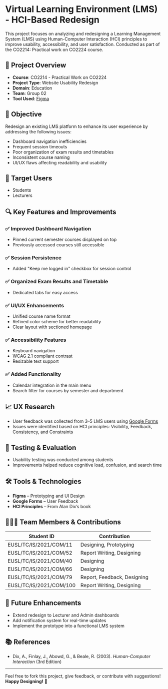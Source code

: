 # Virtual Learning Environment (LMS) - HCI-Based Redesign

This project focuses on analyzing and redesigning a Learning Management System (LMS) using Human-Computer Interaction (HCI) principles to improve usability, accessibility, and user satisfaction. Conducted as part of the CO2214: Practical work on CO2224 course.

## 📘 Project Overview

- **Course**: CO2214 - Practical Work on CO2224
- **Project Type**: Website Usability Redesign
- **Domain**: Education
- **Team**: Group 02
- **Tool Used**: [Figma](https://www.figma.com/)

## 🎯 Objective

Redesign an existing LMS platform to enhance its user experience by addressing the following issues:
- Dashboard navigation inefficiencies
- Frequent session timeouts
- Poor organization of exam results and timetables
- Inconsistent course naming
- UI/UX flaws affecting readability and usability

## 👥 Target Users

- Students  
- Lecturers  

## 🔍 Key Features and Improvements

### ✅ Improved Dashboard Navigation
- Pinned current semester courses displayed on top
- Previously accessed courses still accessible

### ✅ Session Persistence
- Added "Keep me logged in" checkbox for session control

### ✅ Organized Exam Results and Timetable
- Dedicated tabs for easy access

### ✅ UI/UX Enhancements
- Unified course name format
- Refined color scheme for better readability
- Clear layout with sectioned homepage

### ✅ Accessibility Features
- Keyboard navigation
- WCAG 2.1 compliant contrast
- Resizable text support

### ✅ Added Functionality
- Calendar integration in the main menu
- Search filter for courses by semester and department

## 📈 UX Research

- User feedback was collected from 3–5 LMS users using [Google Forms](https://forms.gle/oVS4FNLqUBRYs8py5)
- Issues were identified based on HCI principles: Visibility, Feedback, Consistency, and Constraints

## 🧪 Testing & Evaluation

- Usability testing was conducted among students
- Improvements helped reduce cognitive load, confusion, and search time

## 🛠️ Tools & Technologies

- **Figma** – Prototyping and UI Design
- **Google Forms** – User Feedback
- **HCI Principles** – From Alan Dix’s book

## 🧑‍🤝‍🧑 Team Members & Contributions

| Student ID                  | Contribution                 |
|----------------------------|------------------------------|
| EUSL/TC/IS/2021/COM/11     | Designing, Prototyping       |
| EUSL/TC/IS/2021/COM/52     | Report Writing, Designing    |
| EUSL/TC/IS/2021/COM/40     | Designing                    |
| EUSL/TC/IS/2021/COM/66     | Designing                    |
| EUSL/TC/IS/2021/COM/79     | Report, Feedback, Designing  |
| EUSL/TC/IS/2021/COM/100    | Report Writing, Designing    |

## 📌 Future Enhancements

- Extend redesign to Lecturer and Admin dashboards
- Add notification system for real-time updates
- Implement the prototype into a functional LMS system

## 📚 References

- Dix, A., Finlay, J., Abowd, G., & Beale, R. (2003). *Human-Computer Interaction* (3rd Edition)

---

Feel free to fork this project, give feedback, or contribute with suggestions!  
**Happy Designing!** 🎨  
